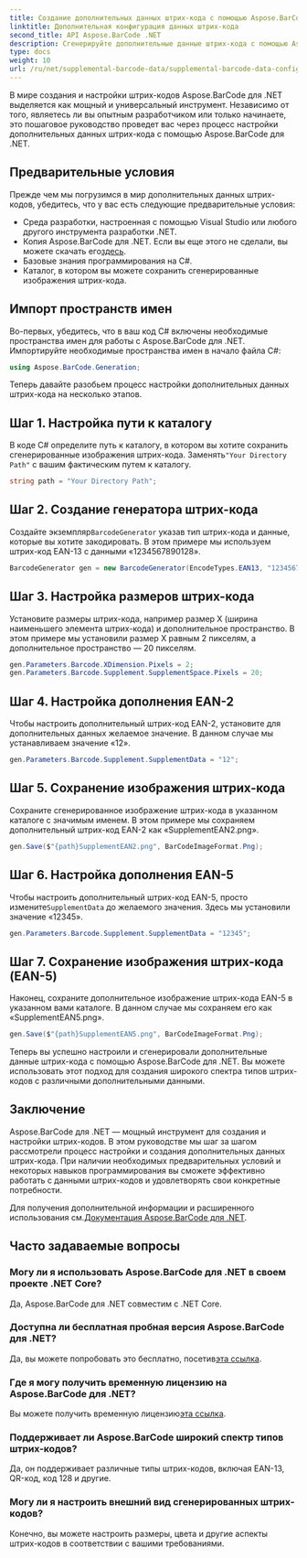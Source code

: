 ```yaml
---
title: Создание дополнительных данных штрих-кода с помощью Aspose.BarCode для .NET
linktitle: Дополнительная конфигурация данных штрих-кода
second_title: API Aspose.BarCode .NET
description: Сгенерируйте дополнительные данные штрих-кода с помощью Aspose.BarCode для .NET. Легко настраивайте штрих-коды EAN-2 и EAN-5. Пошаговое руководство для разработчиков .NET.
type: docs
weight: 10
url: /ru/net/supplemental-barcode-data/supplemental-barcode-data-configuration/
---
```


В мире создания и настройки штрих-кодов Aspose.BarCode для .NET выделяется как мощный и универсальный инструмент. Независимо от того, являетесь ли вы опытным разработчиком или только начинаете, это пошаговое руководство проведет вас через процесс настройки дополнительных данных штрих-кода с помощью Aspose.BarCode для .NET. 

## Предварительные условия

Прежде чем мы погрузимся в мир дополнительных данных штрих-кодов, убедитесь, что у вас есть следующие предварительные условия:

- Среда разработки, настроенная с помощью Visual Studio или любого другого инструмента разработки .NET.
-  Копия Aspose.BarCode для .NET. Если вы еще этого не сделали, вы можете скачать его[здесь](https://releases.aspose.com/barcode/net/).
- Базовые знания программирования на C#.
- Каталог, в котором вы можете сохранить сгенерированные изображения штрих-кода.

## Импорт пространств имен

Во-первых, убедитесь, что в ваш код C# включены необходимые пространства имен для работы с Aspose.BarCode для .NET. Импортируйте необходимые пространства имен в начало файла C#:

```csharp
using Aspose.BarCode.Generation;
```

Теперь давайте разобьем процесс настройки дополнительных данных штрих-кода на несколько этапов.

## Шаг 1. Настройка пути к каталогу

 В коде C# определите путь к каталогу, в котором вы хотите сохранить сгенерированные изображения штрих-кода. Заменять`"Your Directory Path"` с вашим фактическим путем к каталогу.

```csharp
string path = "Your Directory Path";
```

## Шаг 2. Создание генератора штрих-кода

 Создайте экземпляр`BarcodeGenerator` указав тип штрих-кода и данные, которые вы хотите закодировать. В этом примере мы используем штрих-код EAN-13 с данными «1234567890128».

```csharp
BarcodeGenerator gen = new BarcodeGenerator(EncodeTypes.EAN13, "1234567890128");
```

## Шаг 3. Настройка размеров штрих-кода

Установите размеры штрих-кода, например размер X (ширина наименьшего элемента штрих-кода) и дополнительное пространство. В этом примере мы установили размер X равным 2 пикселям, а дополнительное пространство — 20 пикселям.

```csharp
gen.Parameters.Barcode.XDimension.Pixels = 2;
gen.Parameters.Barcode.Supplement.SupplementSpace.Pixels = 20;
```

## Шаг 4. Настройка дополнения EAN-2

Чтобы настроить дополнительный штрих-код EAN-2, установите для дополнительных данных желаемое значение. В данном случае мы устанавливаем значение «12». 

```csharp
gen.Parameters.Barcode.Supplement.SupplementData = "12";
```

## Шаг 5. Сохранение изображения штрих-кода

Сохраните сгенерированное изображение штрих-кода в указанном каталоге с значимым именем. В этом примере мы сохраняем дополнительный штрих-код EAN-2 как «SupplementEAN2.png».

```csharp
gen.Save($"{path}SupplementEAN2.png", BarCodeImageFormat.Png);
```

## Шаг 6. Настройка дополнения EAN-5

 Чтобы настроить дополнительный штрих-код EAN-5, просто измените`SupplementData` до желаемого значения. Здесь мы установили значение «12345».

```csharp
gen.Parameters.Barcode.Supplement.SupplementData = "12345";
```

## Шаг 7. Сохранение изображения штрих-кода (EAN-5)

Наконец, сохраните дополнительное изображение штрих-кода EAN-5 в указанном вами каталоге. В данном случае мы сохраняем его как «SupplementEAN5.png».

```csharp
gen.Save($"{path}SupplementEAN5.png", BarCodeImageFormat.Png);
```

Теперь вы успешно настроили и сгенерировали дополнительные данные штрих-кода с помощью Aspose.BarCode для .NET. Вы можете использовать этот подход для создания широкого спектра типов штрих-кодов с различными дополнительными данными.

## Заключение

Aspose.BarCode для .NET — мощный инструмент для создания и настройки штрих-кодов. В этом руководстве мы шаг за шагом рассмотрели процесс настройки и создания дополнительных данных штрих-кода. При наличии необходимых предварительных условий и некоторых навыков программирования вы сможете эффективно работать с данными штрих-кодов и удовлетворять свои конкретные потребности.

 Для получения дополнительной информации и расширенного использования см.[Документация Aspose.BarCode для .NET](https://reference.aspose.com/barcode/net/).

## Часто задаваемые вопросы

### Могу ли я использовать Aspose.BarCode для .NET в своем проекте .NET Core?
Да, Aspose.BarCode для .NET совместим с .NET Core.

### Доступна ли бесплатная пробная версия Aspose.BarCode для .NET?
 Да, вы можете попробовать это бесплатно, посетив[эта ссылка](https://releases.aspose.com/).

### Где я могу получить временную лицензию на Aspose.BarCode для .NET?
 Вы можете получить временную лицензию[эта ссылка](https://purchase.aspose.com/temporary-license/).

### Поддерживает ли Aspose.BarCode широкий спектр типов штрих-кодов?
Да, он поддерживает различные типы штрих-кодов, включая EAN-13, QR-код, код 128 и другие.

### Могу ли я настроить внешний вид сгенерированных штрих-кодов?
Конечно, вы можете настроить размеры, цвета и другие аспекты штрих-кодов в соответствии с вашими требованиями.
